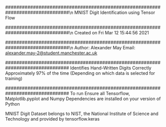 ###############################################################################\n
MNIST Digit Identification using Tensor Flow

###############################################################################\n
Created on Fri Mar 12 15:44:56 2021

###############################################################################\n
Author: Alexander May
Email: alexander.may-2@student.manchester.ac.uk

###############################################################################
Identifies Hand-Written Digits Correctly Approximately 97% of the time
        (Depending on which data is selected for training)

###############################################################################
To run Ensure all Tensorflow, Matplotlib.pyplot and Numpy Dependencies are
        installed on your version of Python
       
MNIST Digit Dataset belongs to NIST, the National Institute of Science and
        Technology and provided by tensorflow.keras
